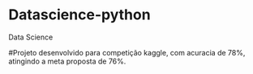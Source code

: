 # Datascience-python
Data Science

#Projeto desenvolvido para competição kaggle, com acuracia de 78%, atingindo a meta proposta de 76%.
